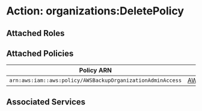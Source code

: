 # Action: organizations:DeletePolicy

## Attached Roles

## Attached Policies

| Policy ARN | Policy Name |
|------------|-------------|
| `arn:aws:iam::aws:policy/AWSBackupOrganizationAdminAccess` | [AWSBackupOrganizationAdminAccess](../policies.md#awsbackuporganizationadminaccess) |

## Associated Services

